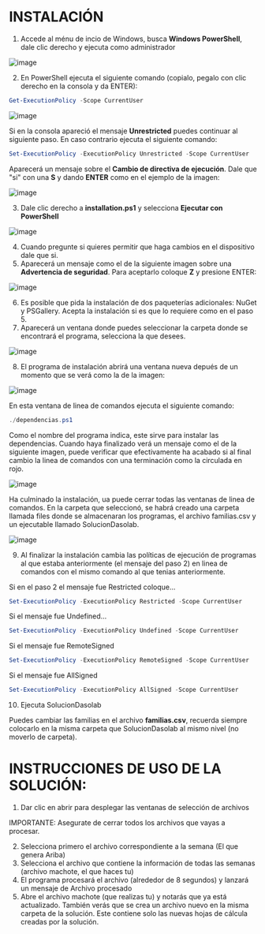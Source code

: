 # INSTALACIÓN

1. Accede al ménu de incio de Windows, busca **Windows PowerShell**, dale clic derecho y ejecuta como administrador

![image](https://user-images.githubusercontent.com/109089231/186736442-ba7e7034-86eb-4021-84d6-06807fd8eb35.png)

2. En PowerShell ejecuta el siguiente comando (copialo, pegalo con clic derecho en la consola y da ENTER):

```powershell
Get-ExecutionPolicy -Scope CurrentUser
```
![image](https://user-images.githubusercontent.com/109089231/186257607-1e5324d4-fe40-4d73-bb4c-8d89f836305b.png)

Si en la consola apareció el mensaje **Unrestricted** puedes continuar al siguiente paso. En caso contrario ejecuta el siguiente comando:

```powershell
Set-ExecutionPolicy -ExecutionPolicy Unrestricted -Scope CurrentUser
```
Aparecerá un mensaje sobre el **Cambio de directiva de ejecución**. Dale que "si" con una **S** y dando **ENTER** como en el ejemplo de la imagen:

![image](https://user-images.githubusercontent.com/109089231/186732224-a9686348-eec0-4b40-8e38-350fb2cecbcf.png)

3. Dale clic derecho a **installation.ps1** y selecciona **Ejecutar con PowerShell**

![image](https://user-images.githubusercontent.com/109089231/186253331-3eb3a08a-389b-4048-8eb8-658aaf836950.png)

4. Cuando pregunte si quieres permitir que haga cambios en el dispositivo dale que si.
5. Aparecerá un mensaje como el de la siguiente imagen sobre una **Advertencia de seguridad**. Para aceptarlo coloque **Z** y presione ENTER:

![image](https://user-images.githubusercontent.com/109089231/186737780-805a9c3a-0c99-4d87-832c-ef856c813fe1.png)

6. Es posible que pida la instalación de dos paqueterías adicionales: NuGet y PSGallery. Acepta la instalación si es que lo requiere como en el paso 5.
7. Aparecerá un ventana donde puedes seleccionar la carpeta donde se encontrará el programa, selecciona la que desees.

![image](https://user-images.githubusercontent.com/109089231/191273843-21fb368c-a029-4d58-afc2-e9c905d26c18.png)

8. El programa de instalación abrirá una ventana nueva depués de un momento que se verá como la de la imagen:

![image](https://user-images.githubusercontent.com/109089231/192031379-e3d26338-3e74-4e35-9d06-8dd79283c939.png)

En esta ventana de linea de comandos ejecuta el siguiente comando:

```powershell
./dependencias.ps1
```
Como el nombre del programa indica, este sirve para instalar las dependencias. Cuando haya finalizado verá un mensaje como el de la siguiente imagen, puede verificar que efectivamente ha acabado si al final cambio la linea de comandos con una terminación como la circulada en rojo.

![image](https://user-images.githubusercontent.com/109089231/192033143-95460ca7-6741-4e75-a1dc-f7f933a0d807.png)

Ha culminado la instalación, ua puede cerrar todas las ventanas de linea de comandos. En la carpeta que seleccionó, se habrá creado una carpeta llamada files donde se almacenaran los programas, el archivo familias.csv y un ejecutable llamado SolucionDasolab.

![image](https://user-images.githubusercontent.com/109089231/186254669-39286c36-dd4c-42f5-a06a-d3e53a2f0534.png)

9. Al finalizar la instalación cambia las políticas de ejecución de programas al que estaba anteriormente (el mensaje del paso 2) en linea de comandos con el mismo comando al que tenias anteriormente.

Si en el paso 2 el mensaje fue Restricted coloque...

```powershell
Set-ExecutionPolicy -ExecutionPolicy Restricted -Scope CurrentUser
```

Si el mensaje fue Undefined...

```powershell
Set-ExecutionPolicy -ExecutionPolicy Undefined -Scope CurrentUser
```

Si el mensaje fue RemoteSigned

```powershell
Set-ExecutionPolicy -ExecutionPolicy RemoteSigned -Scope CurrentUser
```

Si el mensaje fue AllSigned

```powershell
Set-ExecutionPolicy -ExecutionPolicy AllSigned -Scope CurrentUser
```

10. Ejecuta SolucionDasolab

Puedes cambiar las familias en el archivo **familias.csv**, recuerda siempre colocarlo en la misma carpeta que SolucionDasolab al mismo nivel (no moverlo de carpeta).


# INSTRUCCIONES DE USO DE LA SOLUCIÓN:
1. Dar clic en abrir para desplegar las ventanas de selección de archivos

IMPORTANTE: Asegurate de cerrar todos los archivos que vayas a procesar.

2. Selecciona primero el archivo correspondiente a la semana (El que genera Ariba)
3. Selecciona el archivo que contiene la información de todas las semanas (archivo machote, el que haces tu)
4. El programa procesará el archivo (alrededor de 8 segundos) y lanzará un mensaje de Archivo procesado
5. Abre el archivo machote (que realizas tu) y notarás que ya está actualizado. También verás que se crea un archivo nuevo en la misma carpeta de la solución. Este contiene solo las nuevas hojas de cálcula creadas por la solución.
